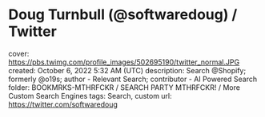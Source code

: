 # Doug Turnbull (@softwaredoug) / Twitter

cover: https://pbs.twimg.com/profile_images/502695190/twitter_normal.JPG
created: October 6, 2022 5:32 AM (UTC)
description: Search @Shopify; formerly @o19s; author - Relevant Search; contributor - AI Powered Search
folder: BOOKMRKS-MTHRFCKR / SEARCH PARTY MTHRFCKR! / More Custom Search Engines
tags: Search, custom
url: https://twitter.com/softwaredoug